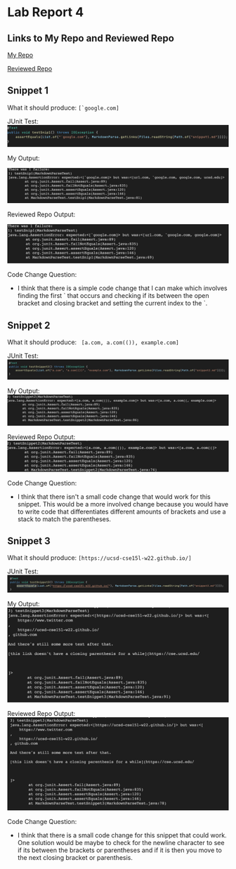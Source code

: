 # Lab Report 4 

## Links to My Repo and Reviewed Repo

[My Repo](https://github.com/ryanp0126/markdown-parse)

[Reviewed Repo](https://github.com/artballesteros/markdown-parse)


## Snippet 1

What it should produce: ``[`google.com]``

JUnit Test: 
![Image](sniptest1.png)

My Output: 

![Image](testoutputsnip1mine.png)

Reviewed Repo Output:

![Image](testoutputsnip1reviewd.png)

Code Change Question:

- I think that there is a simple code change that I can make which involves finding the first \` that occurs and checking if its between the open bracket and closing bracket and setting the current index to the \`. 


## Snippet 2

What it should produce: `` [a.com, a.com(()), example.com]``

JUnit Test:
![Image](snippettest2.png)

My Output: 
![Image](testoutputsnip2mine.png)

Reviewed Repo Output:
![Image](testoutputsnip2reviewed.png)

Code Change Question:

- I think that there isn't a small code change that would work for this snippet. This would be a more involved change because you would have to write code that differentiates different amounts of brackets and use a stack to match the parentheses.

## Snippet 3 

What it should produce: `[https://ucsd-cse15l-w22.github.io/]`

JUnit Test:
![Image](snippettest3.png)

My Output:
![Image](testoutputsnip3mine.png)

Reviewed Repo Output:
![Image](testoutputsnip3reviewed.png)

Code Change Question:

- I think that there is a small code change for this snippet that could work. One solution would be maybe to check for the newline character to see if its between the brackets or parentheses and if it is then you move to the next closing bracket or parenthesis.
